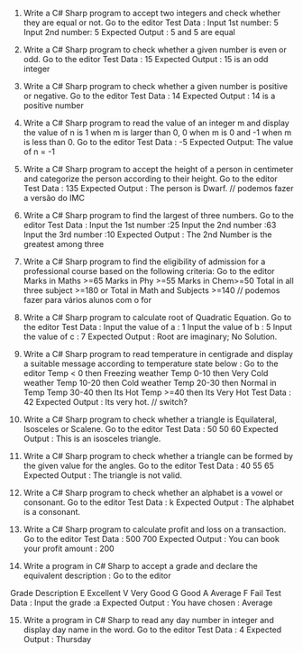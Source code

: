 1. Write a C# Sharp program to accept two integers and check whether they are equal or not. Go to the editor
   Test Data :
   Input 1st number: 5
   Input 2nd number: 5
   Expected Output :
   5 and 5 are equal

2. Write a C# Sharp program to check whether a given number is even or odd. Go to the editor
   Test Data : 15
   Expected Output :
   15 is an odd integer

3. Write a C# Sharp program to check whether a given number is positive or negative. Go to the editor
   Test Data : 14
   Expected Output :
   14 is a positive number

4. Write a C# Sharp program to read the value of an integer m and display the value of n is 1 when m is larger than 0, 0 when m is 0 and -1 when m is less than 0. Go to the editor
   Test Data : -5
   Expected Output:
   The value of n = -1

5. Write a C# Sharp program to accept the height of a person in centimeter and categorize the person according to their height. Go to the editor
   Test Data : 135
   Expected Output :
   The person is Dwarf.
   // podemos fazer a versão do IMC

6. Write a C# Sharp program to find the largest of three numbers. Go to the editor
   Test Data :
   Input the 1st number :25
   Input the 2nd number :63
   Input the 3rd number :10
   Expected Output :
   The 2nd Number is the greatest among three

7. Write a C# Sharp program to find the eligibility of admission for a professional course based on the following criteria: Go to the editor
   Marks in Maths >=65
   Marks in Phy >=55
   Marks in Chem>=50
   Total in all three subject >=180
   or
   Total in Math and Subjects >=140
   // podemos fazer para vários alunos com o for

8. Write a C# Sharp program to calculate root of Quadratic Equation. Go to the editor
   Test Data :
   Input the value of a : 1
   Input the value of b : 5
   Input the value of c : 7
   Expected Output :
   Root are imaginary;
   No Solution.

9. Write a C# Sharp program to read temperature in centigrade and display a suitable message according to temperature state below : Go to the editor
   Temp < 0 then Freezing weather
   Temp 0-10 then Very Cold weather
   Temp 10-20 then Cold weather
   Temp 20-30 then Normal in Temp
   Temp 30-40 then Its Hot
   Temp >=40 then Its Very Hot
   Test Data :
   42
   Expected Output :
   Its very hot.
   // switch?

10. Write a C# Sharp program to check whether a triangle is Equilateral, Isosceles or Scalene. Go to the editor
    Test Data :
    50 50 60
    Expected Output :
    This is an isosceles triangle.

11. Write a C# Sharp program to check whether a triangle can be formed by the given value for the angles. Go to the editor
    Test Data :
    40 55 65
    Expected Output :
    The triangle is not valid.

12. Write a C# Sharp program to check whether an alphabet is a vowel or consonant. Go to the editor
    Test Data :
    k
    Expected Output :
    The alphabet is a consonant.

13. Write a C# Sharp program to calculate profit and loss on a transaction. Go to the editor
    Test Data :
    500 700
    Expected Output :
    You can book your profit amount : 200

14. Write a program in C# Sharp to accept a grade and declare the equivalent description : Go to the editor

Grade Description
E Excellent
V Very Good
G Good
A Average
F Fail
Test Data :
Input the grade :a
Expected Output :
You have chosen : Average

15. Write a program in C# Sharp to read any day number in integer and display day name in the word. Go to the editor
    Test Data :
    4
    Expected Output :
    Thursday
